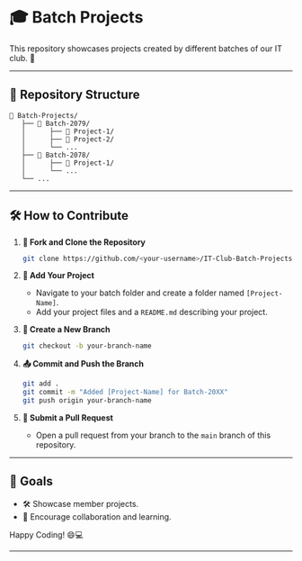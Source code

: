 # 🎓 Batch Projects

This repository showcases projects created by different batches of our IT club. 🚀

---

## 📂 Repository Structure

```
📂 Batch-Projects/
   ├── 📁 Batch-2079/
   │      ├── 📁 Project-1/
   │      ├── 📁 Project-2/
   │      └── ...
   ├── 📁 Batch-2078/
   │      ├── 📁 Project-1/
   │      └── ...
   └── ...
```

---

## 🛠️ How to Contribute

1. **🍴 Fork and Clone the Repository**

   ```bash
   git clone https://github.com/<your-username>/IT-Club-Batch-Projects.git
   ```

2. **📂 Add Your Project**

   - Navigate to your batch folder and create a folder named `[Project-Name]`.
   - Add your project files and a `README.md` describing your project.

3. **🌿 Create a New Branch**

   ```bash
   git checkout -b your-branch-name
   ```

4. **📤 Commit and Push the Branch**

   ```bash
   git add .
   git commit -m "Added [Project-Name] for Batch-20XX"
   git push origin your-branch-name
   ```

5. **🔄 Submit a Pull Request**
   - Open a pull request from your branch to the `main` branch of this repository.

---

## 🎯 Goals

- 🛠️ Showcase member projects.
- 🤝 Encourage collaboration and learning.

Happy Coding! 😄💻

---
